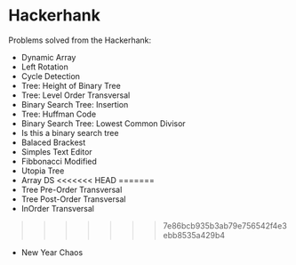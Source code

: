 # Hackerhank

Problems solved from the Hackerhank:

- Dynamic Array
- Left Rotation
- Cycle Detection
- Tree: Height of Binary Tree
- Tree: Level Order Transversal
- Binary Search Tree: Insertion
- Tree: Huffman Code
- Binary Search Tree: Lowest Common Divisor
- Is this a binary search tree
- Balaced Brackest
- Simples Text Editor
- Fibbonacci Modified
- Utopia Tree
- Array DS
<<<<<<< HEAD
=======
- Tree Pre-Order Transversal
- Tree Post-Order Transversal
- InOrder Transversal
>>>>>>> 7e86bcb935b3ab79e756542f4e3ebb8535a429b4
- New Year Chaos
